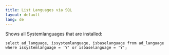 ```yaml
---
title: List Languages via SQL
layout: default
lang: de
---
```


Shows all Systemlanguages that are installed:

```
select ad_language, issystemlanguage, isbaselanguage from ad_language where issystemlanguage = 'Y' or isbaselanguage = 'Y';
```